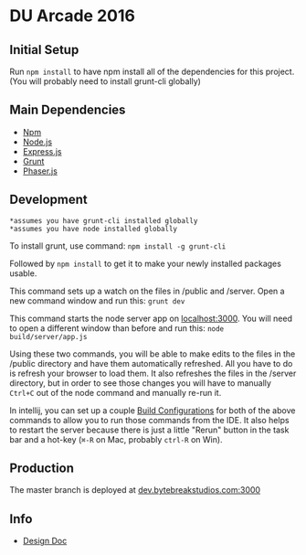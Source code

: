 # DU Arcade 2016

## Initial Setup

Run ```npm install``` to have npm install all of the dependencies for this project.  (You will probably need to install grunt-cli globally)

## Main Dependencies

* [Npm](https://www.npmjs.com/)
* [Node.js](https://nodejs.org/en/)
* [Express.js](http://expressjs.com/)
* [Grunt](http://gruntjs.com/)
* [Phaser.js](http://phaser.io/)


## Development
```
*assumes you have grunt-cli installed globally
*assumes you have node installed globally
```

To install grunt, use command:
`npm install -g grunt-cli`

Followed by
`npm install`
to get it to make your newly installed packages usable.

This command sets up a watch on the files in /public and /server. Open a new command window and run this:
```grunt dev```

This command starts the node server app on [localhost:3000](http://localhost:3000).  You will need to open a different window than before and run this:
```node build/server/app.js```

Using these two commands, you will be able to make edits to the files in the /public directory and have them automatically refreshed.  All you have to do is refresh your browser to load them.  It also refreshes the files in the /server directory, but in order to see those changes you will have to manually ```Ctrl+C``` out of the node command and manually re-run it.

In intellij, you can set up a couple [Build Configurations](https://www.jetbrains.com/help/idea/15.0/creating-and-editing-run-debug-configurations.html?origin=old_help) for both of the above commands to allow you to run those commands from the IDE.  It also helps to restart the server because there is just a little "Rerun" button in the task bar and a hot-key (```⌘-R``` on Mac, probably ```ctrl-R``` on Win).

## Production

The master branch is deployed at [dev.bytebreakstudios.com:3000](http://dev.bytebreakstudios.com:3000)

## Info

* [Design Doc](https://docs.google.com/document/d/1Gxge2_8-U16DAEXcHfV73xlRAJmqlBCkBnh5tFU4vko/edit#)

